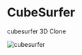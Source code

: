 # CubeSurfer
cubesurfer 3D Clone



![cubesurfer](https://user-images.githubusercontent.com/61085808/133508734-f100a57d-4f5d-450d-a802-096217fb5d93.png)
